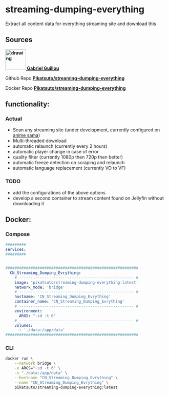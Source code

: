 # streaming-dumping-everything
Extract all content data for everything streaming site and download this

## Sources
**[<img src="https://avatars.githubusercontent.com/u/52610162?v=4" alt="drawing" width="64"/> Gabriel Guillou](https://github.com/Pikatsuto)**

Github Repo **[Pikatsuto/streaming-dumping-everything](https://github.com/Pikatsuto/streaming-dumping-everything)**

Docker Repo **[Pikatsuto/streaming-dumping-everything](https://hub.docker.com/r/pikatsuto/streaming-dumping-everything)**

## functionality:
### Actual
- Scan any streaming site (under development, currently configured on [anime sama](https://anime-sama.fr/))
- Multi-threaded download
- automatic relaunch (currently every 2 hours)
- automatic player change in case of error
- quality filter (currently 1080p then 720p then better)
- automatic freeze detection on scraping and relaunch
- automatic language replacement (currently VO to VF)

### TODO
- add the configurations of the above options
- develop a second container to stream content found on Jellyfin without downloading it

## Docker:
### Compose
```yml
#########
services:
#########


##########################################################
  CN_Streaming_Dumping_Evrything:
    # -------------------------------------------------- #
    image: 'pikatsuto/streaming-dumping-everything:latest'
    network_mode: 'bridge'
    # -------------------------------------------------- #
    hostname: 'CN_Streaming_Dumping_Evrything'
    container_name: 'CN_Streaming_Dumping_Evrything'
    # -------------------------------------------------- #
    environment:
      ARGS: "-sd -t 6"
    # -------------------------------------------------- #
    volumes:
      - './data:/app/data'
##########################################################
```

### CLI
```bash
docker run \
    --network bridge \
    -e ARGS="-sd -t 6" \
    -v "./data:/app/data" \
    --hostname "CN_Streaming_Dumping_Evrything" \
    --name "CN_Streaming_Dumping_Evrything" \
    pikatsuto/streaming-dumping-everything:latest
```